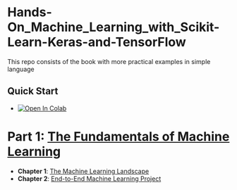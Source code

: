 # Hands-On_Machine_Learning_with_Scikit-Learn-Keras-and-TensorFlow
This repo consists of the book with more practical examples in simple language

## Quick Start

* <a href="https://colab.research.google.com/github/drsahilsartaj/Hands-On_Machine_Learning_with_Scikit-Learn-Keras-and-TensorFlow/blob/master/" target="_parent"><img src="https://colab.research.google.com/assets/colab-badge.svg" alt="Open In Colab"/></a>

# Part 1: [The Fundamentals of Machine Learning](https://drive.google.com/drive/folders/1eGClhIrWSXS5y_jLEJGHJE8L3jpJGqpR?usp=sharing)

- **Chapter 1**: [The Machine Learning Landscape](https://docs.google.com/document/d/14RBceLdOSGzj-_ztF7PJ1YbRGm1YFi4mQn7741szHN8/edit?usp=sharing)
- **Chapter 2**: [End-to-End Machine Learning Project](https://docs.google.com/document/d/1C72XmwE3OXzRl9V_AI2hrsRlepxvB-MDYSIxsuQBRJc/edit?usp=sharing)




